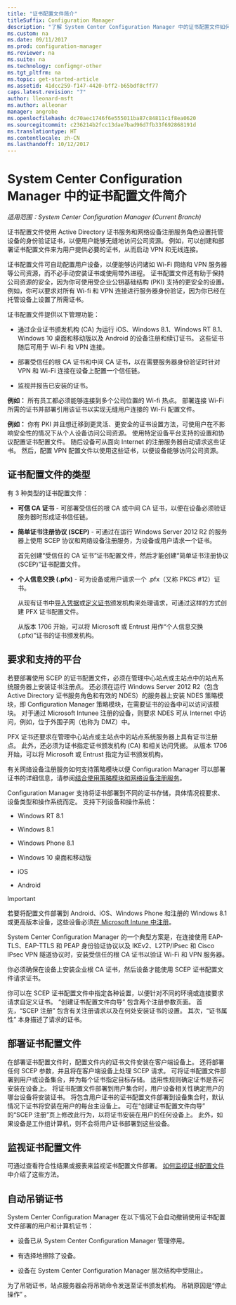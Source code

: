 ```yaml
---
title: "证书配置文件简介"
titleSuffix: Configuration Manager
description: "了解 System Center Configuration Manager 中的证书配置文件如何与 Active Directory 证书服务一起使用。"
ms.custom: na
ms.date: 09/11/2017
ms.prod: configuration-manager
ms.reviewer: na
ms.suite: na
ms.technology: configmgr-other
ms.tgt_pltfrm: na
ms.topic: get-started-article
ms.assetid: 41dcc259-f147-4420-bff2-b65bdf8cff77
caps.latest.revision: "7"
author: lleonard-msft
ms.author: alleonar
manager: angrobe
ms.openlocfilehash: dc70aec1746f6e555011ba87c84811c1f8ea0620
ms.sourcegitcommit: c236214b2fcc13dae7bad96d7fb33f692868191d
ms.translationtype: HT
ms.contentlocale: zh-CN
ms.lasthandoff: 10/12/2017
---
```

# <a name="introduction-to-certificate-profiles-in-system-center-configuration-manager"></a>System Center Configuration Manager 中的证书配置文件简介

*适用范围：System Center Configuration Manager (Current Branch)*


证书配置文件使用 Active Directory 证书服务和网络设备注册服务角色设置托管设备的身份验证证书，以便用户能够无缝地访问公司资源。 例如，可以创建和部署证书配置文件来为用户提供必要的证书，从而启动 VPN 和无线连接。

证书配置文件可自动配置用户设备，以便能够访问诸如 Wi-Fi 网络和 VPN 服务器等公司资源，而不必手动安装证书或使用带外进程。 证书配置文件还有助于保持公司资源的安全，因为你可使用受企业公钥基础结构 (PKI) 支持的更安全的设置。 例如，你可以要求对所有 Wi-fi 和 VPN 连接进行服务器身份验证，因为你已经在托管设备上设置了所需证书。   

证书配置文件提供以下管理功能：  

-   通过企业证书颁发机构 (CA) 为运行 iOS、Windows 8.1、Windows RT 8.1、Windows 10 桌面和移动版以及 Android 的设备注册和续订证书。 这些证书随后可用于 Wi-Fi 和 VPN 连接。  

-   部署受信任的根 CA 证书和中间 CA 证书，以在需要服务器身份验证时针对 VPN 和 Wi-Fi 连接在设备上配置一个信任链。  

-   监视并报告已安装的证书。  

**例如：** 所有员工都必须能够连接到多个公司位置的 Wi-fi 热点。 部署连接 Wi-Fi 所需的证书并部署引用该证书以实现无缝用户连接的 Wi-Fi 配置文件。  

**例如：** 你有 PKI 并且想迁移到更灵活、更安全的证书设置方法，可使用户在不影响安全性的情况下从个人设备访问公司资源。 使用特定设备平台支持的设置和协议配置证书配置文件。 随后设备可从面向 Internet 的注册服务器自动请求这些证书。 然后，配置 VPN 配置文件以使用这些证书，以便设备能够访问公司资源。  

## <a name="types-of-certificate-profiles"></a>证书配置文件的类型  
 有 3 种类型的证书配置文件：  

-   **可信 CA 证书** - 可部署受信任的根 CA 或中间 CA 证书，以便在设备必须验证服务器时形成证书信任链。  

-   **简单证书注册协议 (SCEP)** - 可通过在运行 Windows Server 2012 R2 的服务器上使用 SCEP 协议和网络设备注册服务，为设备或用户请求一个证书。

    首先创建“受信任的 CA 证书”证书配置文件，然后才能创建“简单证书注册协议(SCEP)”证书配置文件。

-   **个人信息交换 (.pfx)** - 可为设备或用户请求一个 .pfx（又称 PKCS #12）证书。

    从现有证书中[导入凭据](/sccm/mdm/deploy-use/import-pfx-certificate-profiles)或[定义证书](/sccm/mdm/deploy-use/create-pfx-certificate-profiles)颁发机构来处理请求，可通过这样的方式创建 PFX 证书配置文件。

    从版本 1706 开始，可以将 Microsoft 或 Entrust 用作“个人信息交换 (.pfx)”证书的证书颁发机构。


## <a name="requirements-and-supported-platforms"></a>要求和支持的平台  
若要部署使用 SCEP 的证书配置文件，必须在管理中心站点或主站点中的站点系统服务器上安装证书注册点。 还必须在运行 Windows Server 2012 R2（包含 Active Directory 证书服务角色和有效的 NDES）的服务器上安装 NDES 策略模块，即 Configuration Manager 策略模块，在需要证书的设备中可以访问该模块。 对于通过 Microsoft Intunee 注册的设备，则要求 NDES 可从 Internet 中访问，例如，位于外围子网（也称为 DMZ）中。  

PFX 证书还要求在管理中心站点或主站点中的站点系统服务器上具有证书注册点。  此外，还必须为证书指定证书颁发机构 (CA) 和相关访问凭据。  从版本 1706 开始，可以将 Microsoft 或 Entrust 指定为证书颁发机构。  

有关网络设备注册服务如何支持策略模块以便 Configuration Manager 可以部署证书的详细信息，请参阅[结合使用策略模块和网络设备注册服务](http://go.microsoft.com/fwlink/p/?LinkId=328657)。  

Configuration Manager 支持将证书部署到不同的证书存储，具体情况视要求、设备类型和操作系统而定。 支持下列设备和操作系统：  

-   Windows RT 8.1  

-   Windows 8.1  

-   Windows Phone 8.1  

-   Windows 10 桌面和移动版  

-   iOS  

-   Android  

> [!IMPORTANT]  
>  若要将配置文件部署到 Android、iOS、Windows Phone 和注册的 Windows 8.1 或更高版本设备，这些设备必须[在 Microsoft Intune 中注册](https://technet.microsoft.com/en-us/library/dn646962.aspx)。   

System Center Configuration Manager 的一个典型方案是，在连接使用 EAP-TLS、EAP-TTLS 和 PEAP 身份验证协议以及 IKEv2、L2TP/IPsec 和 Cisco IPsec VPN 隧道协议时，安装受信任的根 CA 证书以验证 Wi-Fi 和 VPN 服务器。  

你必须确保在设备上安装企业根 CA 证书，然后设备才能使用 SCEP 证书配置文件请求证书。  

你可以在 SCEP 证书配置文件中指定各种设置，以便针对不同的环境或连接要求请求自定义证书。 “创建证书配置文件向导”  包含两个注册参数页面。 首先，“SCEP 注册” 包含有关注册请求以及在何处安装证书的设置。 其次，“证书属性” 本身描述了请求的证书。  

## <a name="deploying-certificate-profiles"></a>部署证书配置文件  
 在部署证书配置文件时，配置文件内的证书文件安装在客户端设备上。 还将部署任何 SCEP 参数，并且将在客户端设备上处理 SCEP 请求。 可将证书配置文件部署到用户或设备集合，并为每个证书指定目标存储。 适用性规则确定证书是否可安装在设备上。 将证书配置文件部署到用户集合时，用户设备相关性确定用户的哪台设备将安装证书。 将包含用户证书的证书配置文件部署到设备集合时，默认情况下证书将安装在用户的每台主设备上。 可在“创建证书配置文件向导” 的“SCEP 注册”页上修改此行为，以将证书安装在用户的任何设备上。 此外，如果设备是工作组计算机，则不会将用户证书部署到这些设备。  

## <a name="monitoring-certificate-profiles"></a>监视证书配置文件  

可通过查看符合性结果或报表来监视证书配置文件部署。 [如何监视证书配置文件](/sccm/protect/deploy-use/monitor-certificate-profiles)中介绍了这些方法。


## <a name="automatic-revocation-of-certificates"></a>自动吊销证书  
 System Center Configuration Manager 在以下情况下会自动撤销使用证书配置文件部署的用户和计算机证书：  

-   设备已从 System Center Configuration Manager 管理停用。  

-   有选择地擦除了设备。  

-   设备在 System Center Configuration Manager 层次结构中受阻止。  

 为了吊销证书，站点服务器会将吊销命令发送至证书颁发机构。 吊销原因是“停止操作” 。  
